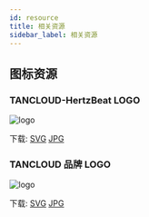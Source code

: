 ```yaml
---
id: resource  
title: 相关资源    
sidebar_label: 相关资源     
---
```


## 图标资源  

### TANCLOUD-HertzBeat LOGO   

![logo](/img/tancloud-logo.svg)  

下载: [SVG](https://gitee.com/usthe/hertzbeat/raw/master/home/static/img/tancloud-logo.svg)  [JPG](https://gitee.com/usthe/hertzbeat/raw/master/home/static/img/tancloud-logo.jpg)     

### TANCLOUD 品牌 LOGO  

![logo](/img/tancloud-brand.svg)  

下载: [SVG](https://gitee.com/usthe/hertzbeat/raw/master/home/static/img/tancloud-brand.svg)  [JPG](https://gitee.com/usthe/hertzbeat/raw/master/home/static/img/tancloud-brand.jpg)     
